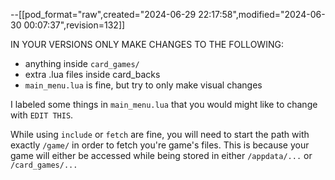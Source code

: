 --[[pod_format="raw",created="2024-06-29 22:17:58",modified="2024-06-30 00:07:37",revision=132]]

IN YOUR VERSIONS
ONLY MAKE CHANGES TO THE FOLLOWING:

- anything inside `card_games/`
- extra .lua files inside card_backs
- `main_menu.lua` is fine, but try to only make visual changes

I labeled some things in `main_menu.lua` that you would might like to change with `EDIT THIS`.

While using `include` or `fetch` are fine, you will need to start the path with exactly `/game/` in order to fetch you're game's files.
This is because your game will either be accessed while being stored in either `/appdata/...` or `/card_games/...`


